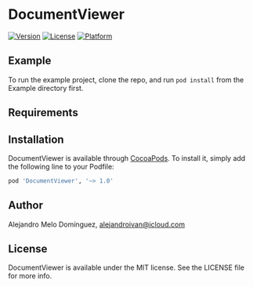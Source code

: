 # DocumentViewer

[![Version](https://img.shields.io/cocoapods/v/DocumentViewer.svg?style=flat)](https://cocoapods.org/pods/DocumentViewer)
[![License](https://img.shields.io/cocoapods/l/DocumentViewer.svg?style=flat)](https://cocoapods.org/pods/DocumentViewer)
[![Platform](https://img.shields.io/cocoapods/p/DocumentViewer.svg?style=flat)](https://cocoapods.org/pods/DocumentViewer)

## Example

To run the example project, clone the repo, and run `pod install` from the Example directory first.

## Requirements

## Installation

DocumentViewer is available through [CocoaPods](https://cocoapods.org). To install
it, simply add the following line to your Podfile:

```ruby
pod 'DocumentViewer', '~> 1.0'
```

## Author

Alejandro Melo Domínguez, alejandroivan@icloud.com

## License

DocumentViewer is available under the MIT license. See the LICENSE file for more info.
